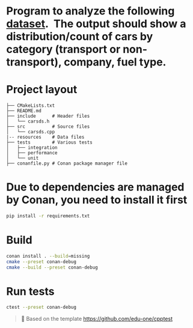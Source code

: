 Program to analyze the following [dataset](https://www.kaggle.com/datasets/zubairatha/revving-up-telangana-vehicle-sales-2023?select=telangana_vehicle_sales.csv). 
The output should show a distribution/count of cars by category (transport or non-transport), company, fuel type.
===============================

# Project layout
```
├── CMakeLists.txt
├── README.md
├── include      # Header files
│   └── carsds.h
├── src          # Source files
│   └── carsds.cpp
|-- resources    # Data files
├── tests        # Various tests
│   ├── integration
│   ├── performance
│   └── unit
├── conanfile.py # Conan package manager file
```

# Due to dependencies are managed by Conan, you need to install it first
```bash
pip install -r requirements.txt
```

# Build
```bash
conan install . --build=missing
cmake --preset conan-debug
cmake --build --preset conan-debug
```

# Run tests
```bash
ctest --preset conan-debug
```


>📝
> Based on the template https://github.com/edu-one/cpptest
